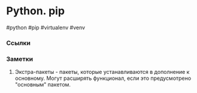 # Python. pip

#python #pip #virtualenv #venv

### Ссылки

### Заметки

1. Экстра-пакеты - пакеты, которые устанавливаются в дополнение к основному.
   Могут расширять функционал, если это предусмотрено "основным" пакетом.
